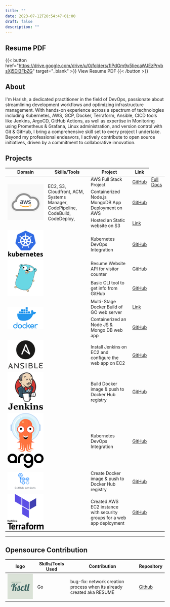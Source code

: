 ```yaml
---
title: ""
date: 2023-07-12T20:54:47+01:00
draft: false
description: ""
---
```

## Resume PDF
{{< button href="https://drive.google.com/drive/u/0/folders/1IPdGm9x5IiecaWJEzPrvbsXj5Dl3FbZG" target="_blank" >}}
View Resume PDF
{{< /button >}}


## About
 I'm Harish, a dedicated practitioner in the field of DevOps, passionate about streamlining development workflows and optimizing infrastructure management. With hands-on experience across a spectrum of technologies including Kubernetes, AWS, GCP, Docker, Terraform, Ansible, CICD tools like Jenkins, ArgoCD, GitHub Actions, as well as expertise in Monitoring using Prometheus & Grafana, Linux administration, and version control with Git & GitHub, I bring a comprehensive skill set to every project I undertake. Beyond my professional endeavors, I actively contribute to open source initiatives, driven by a commitment to collaborative innovation.


## Projects

<table>
    <thead>
        <tr>
            <th>Domain</th>
            <th>Skills/Tools</th>
            <th>Project</th>
            <th>Link</th>
        </tr>
    </thead>
    <tbody>
        <tr>
            <td rowspan=4><img class="customEntitityLogo" src="img/aws.jpg"/></td>
            <td rowspan=4>EC2, S3, Cloudfront, ACM, Systems Manager, CodePipeline, CodeBuild, CodeDeploy, </td>
        </tr>
        <tr>
            <td>AWS Full Stack Project</td>
            <td><a href="https://github.com/harisheoran/AWS-Cloud-Resume" target="_blank">GitHub</a></td>
            <td><a href="https://harisheoran.github.io/projects/aws_resume/" target="_blank">Full Docs</a></td>
        </tr>
        <tr>
            <td>Containerized Node.js MongoDB App Deployment on AWS</td>
            <td><a href="https://harisheoran.github.io/projects/containerized_nodejs_mongodb_app_deployment/" target="_blank">GitHub</a></td>
        </tr>
        <tr>
            <td>Hosted an Static website on S3</td>
            <td><a href="https://harisheoran.github.io/projects/terraform_s3/" target="_blank">Link</a></td>
        </tr>  
        <tr>
            <td rowspan=2><img class="customEntitityLogo" src="img/k8s.svg"/></td>
            <td rowspan=2></td>
        </tr>
        <tr>
            <td>Kubernetes DevOps Integration </td>
            <td><a href="https://github.com/harisheoran/WebServer-Docker-CI-CD-k8s" target="_blank">GitHub</a></td>
        </tr>
        <tr>
            <td rowspan=3><img class="customEntitityLogo" src="img/go.jpeg"/></td>
            <td rowspan=3></td>
        </tr>
        <tr>
            <td>Resume Website API for visitor counter</td>
            <td><a href="https://github.com/harisheoran/AWS-Cloud-Resume/tree/main/counter_api" target="_blank">GitHub</a></td>
        </tr>
        <tr>
            <td>Basic CLI tool to get info from GitHub</td>
            <td><a href="https://github.com/harisheoran/github_info_cli" target="_blank">GitHub</a></td>
        </tr>
        <tr>
            <td rowspan=3><img class="customEntitityLogo" src="img/docker.svg"/></td>
            <td rowspan=3></td>
        </tr>
        <tr>
            <td>Multi-Stage Docker Build of GO web server  </td>
            <td><a href="https://harisheoran.github.io/projects/multi_stage_docker_go/" target="_blank">Link</a></td>
        </tr>
        <tr>
            <td>Containerized an Node JS & Mongo DB web app</td>
            <td><a href="https://github.com/harisheoran/programmer-server" target="_blank">GitHub</a></td>
        </tr>
        <tr>
            <td rowspan=2><img class="customEntitityLogo" src="img/ansible.svg"/></td>
            <td rowspan=2></td>
        </tr>
        <tr>
            <td>Install Jenkins on EC2 and configure the web app on EC2</td>
            <td><a href="https://github.com/harisheoran/programmer-server/tree/main/ansible" target="_blank">GitHub</a></td>
        </tr>
        <tr>
            <td rowspan=2><img class="customEntitityLogo" src="img/jenkins.svg"/></td>
            <td rowspan=2></td>
        </tr>
        <tr>
            <td>Build Docker image & push to Docker Hub registry</td>
            <td><a href="https://github.com/harisheoran/programmer-server/tree/main/jenkins" target="_blank">GitHub</a></td>
        </tr>
        <tr>
            <td rowspan=2><img class="customEntitityLogo" src="img/argo.svg"/></td>
            <td rowspan=2></td>
        </tr>
        <tr>
            <td>Kubernetes DevOps Integration</td>
            <td><a href="https://github.com/harisheoran/WebServer-Docker-CI-CD-k8s/tree/main" target="_blank">GitHub</a></td>
        </tr>
        <tr>
            <td rowspan=2><img class="customEntitityLogo" src="img/actions.png"/></td>
            <td rowspan=2></td>
        </tr>
        <tr>
            <td>Create Docker image & push to Docker Hub registry</td>
            <td><a href="https://github.com/harisheoran/WebServer-Docker-CI-CD-k8s/blob/main/.github/workflows/dockerhub.yaml" target="_blank">GitHub</a></td>
        </tr>
        <tr>
            <td rowspan=2><img class="customEntitityLogo" src="img/iac.svg"/></td>
            <td rowspan=2></td>
        </tr>
        <tr>
            <td>Created AWS EC2 instance with security groups for a web app deployment</td>
            <td><a href="https://github.com/harisheoran/programmer-server/tree/main/terraform" target="_blank">GitHub</a></td>
        </tr>
    </tbody>
</table>

---

## Opensource Contribution

<table>
    <thead>
        <tr>
            <th>logo</th>
            <th>Skills/Tools Used</th>
            <th>Contribution</th>
            <th>Repository</th>
        </tr>
    </thead>
    <tbody>
        <tr>
            <td rowspan=2><img class="customEntitityLogo" src="img/ksctl.jpg"/></td>
            <td rowspan=2>Go</td>
        </tr>
        <tr>
            <td> bug-fix: network creation process when its already created aka RESUME</td>
            <td><a href="https://github.com/ksctl/ksctl" target="_blank">Github</a></td>
        </tr>
    </tbody>
</table>

